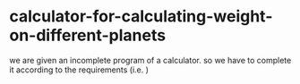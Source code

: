 # calculator-for-calculating-weight-on-different-planets
we are given an incomplete program of a calculator. so we have to complete it according to the requirements (i.e. )
